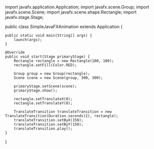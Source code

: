 import javafx.application.Application;
import javafx.scene.Group;
import javafx.scene.Scene;
import javafx.scene.shape.Rectangle;
import javafx.stage.Stage;

public class SimpleJavaFXAnimation extends Application {

    public static void main(String[] args) {
        launch(args);
    }

    @Override
    public void start(Stage primaryStage) {
        Rectangle rectangle = new Rectangle(100, 100);
        rectangle.setFill(Color.RED);

        Group group = new Group(rectangle);
        Scene scene = new Scene(group, 300, 300);

        primaryStage.setScene(scene);
        primaryStage.show();

        rectangle.setTranslateX(0);
        rectangle.setTranslateY(0);

        TranslateTransition translateTransition = new TranslateTransition(Duration.seconds(2), rectangle);
        translateTransition.setByX(150);
        translateTransition.setByY(150);
        translateTransition.play();
    }
}
